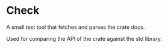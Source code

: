 # Check

A small test tool that fetches and parses the crate docs.

Used for comparing the API of the crate against the std library.
